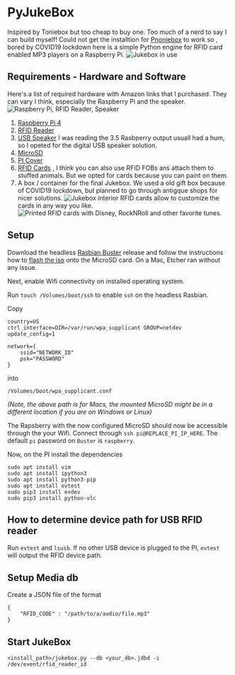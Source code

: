 # PyJukeBox

Inspired by Toniebox but too cheap to buy one. Too much of a nerd to say I can build myself!
Could not get the installtion for [Pnoniebox](https://www.iphone-ticker.de/wochenend-projekt-kontaktlose-musikbox-fuer-kinder-123063/) to work so , bored by COVID19 lockdown here is a simple Python engine for RFID card enabled MP3 players on a Raspberry Pi.
![Jukebox in use](./images/running.jpg "Running the jukebox")

## Requirements - Hardware and Software
Here's a list of required hardware with Amazon links that I purchased. They can vary I think, especially the Raspberry Pi and the speaker.
![Raspberry Pi, RFID Reader, Speaker](./images/hardware.jpg "The required hardware")
1. [Raspberry Pi 4](https://www.amazon.com/gp/product/B07TD42S27/ref=ppx_yo_dt_b_asin_title_o03_s00?ie=UTF8&psc=1)
2. [RFID Reader](https://www.amazon.com/gp/product/B07TMNZPXK/ref=ppx_yo_dt_b_asin_title_o03_s01?ie=UTF8&psc=1)
3. [USB Speaker](https://www.amazon.com/gp/product/B075M7FHM1/ref=ppx_yo_dt_b_asin_title_o03_s00?ie=UTF8&psc=1) I was reading the 3.5 Rasbperry output usuall had a hum, so I opeted for the digital USB speaker solution.
4. [MicroSD](https://www.amazon.com/gp/product/B073JWXGNT/ref=ppx_yo_dt_b_asin_title_o03_s01?ie=UTF8&psc=1)
5. [PI Cover](https://www.amazon.com/gp/product/B07TTRHZF9/ref=ppx_yo_dt_b_asin_title_o04_s00?ie=UTF8&psc=1)
6. [RFID Cards](https://www.amazon.com/gp/product/B07DPFPQ49/ref=ppx_yo_dt_b_asin_title_o03_s02?ie=UTF8&psc=1) , I think you can also use RFID FOBs ans attach them to stuffed animals. But we opted for cards because you can paint on them.
7. A box / container for the final Jukebox. We used a old gift box because of COVID19 lockdown, but planned to go through antigque shops for nicer solutions.
![Jukebox interior](./images/interior.jpg "The Jukebox Interior")
RFID cards allow to customize the cards in any way you like.
![Printed RFID cards with Disney, RockNRoll and other favorite tunes.](./images/cards.jpg "Customized RFID cards")

## Setup
Download the headless [Rasbian Buster](https://www.raspberrypi.org/downloads/raspbian/) release and follow the instructions how to [flash the iso](https://www.raspberrypi.org/downloads/raspbian/) onto the MicroSD card. On a Mac, Etcher ran without any issue.

Next, enable Wifi connectivity on installed operating system.

Run `touch /Volumes/boot/ssh` to enable `ssh` on the headless Rasbian.

Copy 
```
country=US
ctrl_interface=DIR=/var/run/wpa_supplicant GROUP=netdev
update_config=1

network={
    ssid="NETWORK_ID"
    psk="PASSWORD"
}
```

into 
```
/Volumes/boot/wpa_supplicant.conf
```
*(Note, the above path is for Macs, the mounted MicroSD might be in a different location if you are on Windows or Linux)*

The Rapsberry with the now configured MicroSD should now be accessible through the your Wifi. 
Connect through `ssh pi@REPLACE_PI_IP_HERE`. The default `pi` password on `Buster` is `raspberry`.


Now, on the PI install the dependencies
```
sudo apt install vim
sudo apt install ipython3
sudo apt install python3-pip
sudo apt install evtest
sudo pip3 install evdev
sudo pip3 install python-vlc
```

## How to determine device path for USB RFID reader

Run `evtest` and `lsusb`. If no other USB device is plugged to the PI, `evtest` will output the RFID device path.

## Setup Media db
Create a JSON file of the format 
```
{
    "RFID_CODE" : "/path/to/a/audio/file.mp3"
}
```

## Start JukeBox
```
<install_path>/jukebox.py --db <your_db>.jdbd -i /dev/event/rfid_reader_id
```
